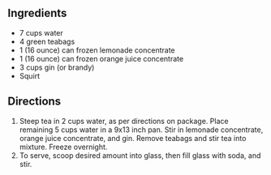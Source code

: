 Ingredients
-----------

- 7 cups water
- 4 green teabags
- 1 (16 ounce) can frozen lemonade concentrate
- 1 (16 ounce) can frozen orange juice concentrate
- 3 cups gin (or brandy)
- Squirt

Directions
----------

1. Steep tea in 2 cups water, as per directions on package. Place remaining 5 cups water in a 9x13 inch pan. Stir in lemonade concentrate, orange juice concentrate, and gin. Remove teabags and stir tea into mixture. Freeze overnight.
2. To serve, scoop desired amount into glass, then fill glass with soda, and stir.
